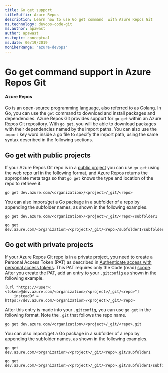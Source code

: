 ```yaml
---
title: Go get support
titleSuffix: Azure Repos
description: Learn how to use Go get command  with Azure Repos Git
ms.technology: devops-code-git 
ms.author: apawast
author: apawast
ms.topic: conceptual
ms.date: 06/19/2019
monikerRange: 'azure-devops'
---
```


# Go get command support in Azure Repos Git

#### Azure Repos

Go is an open-source programming language, also referred to as Golang. 
In Go, you can use the `get` command to download and install packages and dependencies. 
Azure Repos Git provides support for `go get` within an Azure Repos Git repository. 
With `go get`, you will be able to download packages with their dependencies named by the import paths. 
You can also use the `import` key word inside a go file to specify the import path, using the 
same syntax described in the following sections.

## Go get with public projects

If your Azure Repos Git repo is in a [public project](../../organizations/public/about-public-projects.md) 
you can use `go get` using the web repo url in the following format, 
and Azure Repos returns the appropriate meta tags so that `go get` knows 
the type and location of the repo to retrieve it.

```
go get dev.azure.com/<organization>/<project>/_git/<repo>
```

You can also import/get a Go package in a subfolder of a repo by appending 
the subfolder names, as shown in the following examples.

```
go get dev.azure.com/<organization>/<project>/_git/<repo>/subfolder1

go get dev.azure.com/<organization>/<project>/_git/<repo>/subfolder1/subfolder2
```

## Go get with private projects

If your Azure Repos Git repo is in a private project, you need to create a Personal 
Access Token (PAT) as described in 
[Authenticate access with personal access tokens](../../organizations/accounts/use-personal-access-tokens-to-authenticate.md). This PAT requires only the Code (read) 
[scope](../../integrate/get-started/authentication/oauth.md#scopes).
After you create the PAT, add an entry to your `.gitconfig` as shown in the following example.

```
[url "https://<user>:<token>@dev.azure.com/<organization>/<project>/_git/<repo>"]
    insteadOf = https://dev.azure.com/<organization>/<project>/_git/<repo>
```

After this entry is made into your `.gitconfig`, you can use `go get` 
in the following format. Note the `.git` that follows the repo name.

```
go get dev.azure.com/<organization>/<project>/_git/<repo>.git
```

You can also import/get a Go package in a subfolder of a repo by appending the subfolder 
names, as shown in the following examples.

```
go get dev.azure.com/<organization>/<project>/_git/<repo>.git/subfolder1

go get dev.azure.com/<organization>/<project>/_git/<repo>.git/subfolder1/subfolder2
```

